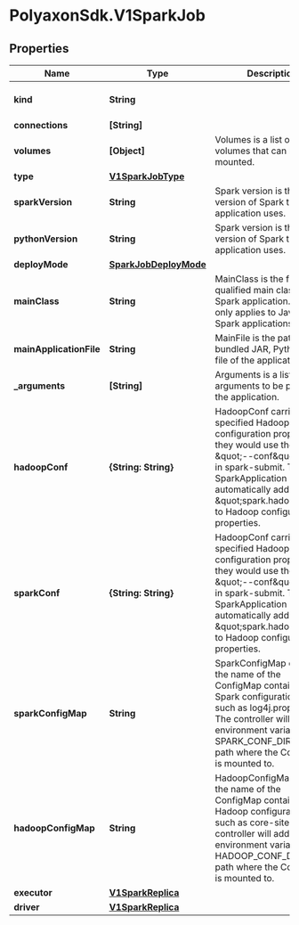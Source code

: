 # PolyaxonSdk.V1SparkJob

## Properties

Name | Type | Description | Notes
------------ | ------------- | ------------- | -------------
**kind** | **String** |  | [optional] [default to &#39;spark_job&#39;]
**connections** | **[String]** |  | [optional] 
**volumes** | **[Object]** | Volumes is a list of volumes that can be mounted. | [optional] 
**type** | [**V1SparkJobType**](V1SparkJobType.md) |  | [optional] 
**sparkVersion** | **String** | Spark version is the version of Spark the application uses. | [optional] 
**pythonVersion** | **String** | Spark version is the version of Spark the application uses. | [optional] 
**deployMode** | [**SparkJobDeployMode**](SparkJobDeployMode.md) |  | [optional] 
**mainClass** | **String** | MainClass is the fully-qualified main class of the Spark application. This only applies to Java/Scala Spark applications. | [optional] 
**mainApplicationFile** | **String** | MainFile is the path to a bundled JAR, Python, or R file of the application. | [optional] 
**_arguments** | **[String]** | Arguments is a list of arguments to be passed to the application. | [optional] 
**hadoopConf** | **{String: String}** | HadoopConf carries user-specified Hadoop configuration properties as they would use the  the \&quot;--conf\&quot; option in spark-submit.  The SparkApplication controller automatically adds prefix \&quot;spark.hadoop.\&quot; to Hadoop configuration properties. | [optional] 
**sparkConf** | **{String: String}** | HadoopConf carries user-specified Hadoop configuration properties as they would use the  the \&quot;--conf\&quot; option in spark-submit.  The SparkApplication controller automatically adds prefix \&quot;spark.hadoop.\&quot; to Hadoop configuration properties. | [optional] 
**sparkConfigMap** | **String** | SparkConfigMap carries the name of the ConfigMap containing Spark configuration files such as log4j.properties. The controller will add environment variable SPARK_CONF_DIR to the path where the ConfigMap is mounted to. | [optional] 
**hadoopConfigMap** | **String** | HadoopConfigMap carries the name of the ConfigMap containing Hadoop configuration files such as core-site.xml. The controller will add environment variable HADOOP_CONF_DIR to the path where the ConfigMap is mounted to. | [optional] 
**executor** | [**V1SparkReplica**](V1SparkReplica.md) |  | [optional] 
**driver** | [**V1SparkReplica**](V1SparkReplica.md) |  | [optional] 


